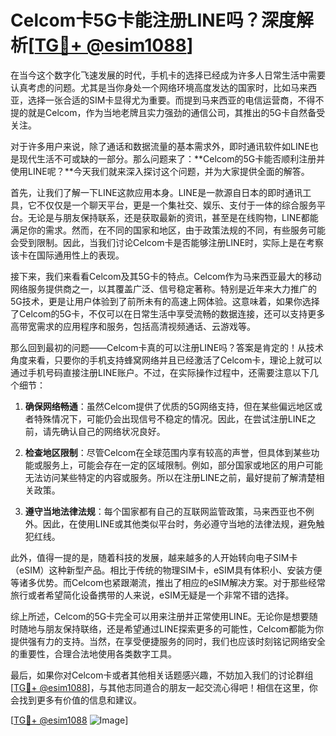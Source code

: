 # Celcom卡5G卡能注册LINE吗？深度解析[[TG💪+ @esim1088](https://t.me/s/esim1088)]

在当今这个数字化飞速发展的时代，手机卡的选择已经成为许多人日常生活中需要认真考虑的问题。尤其是当你身处一个网络环境高度发达的国家时，比如马来西亚，选择一张合适的SIM卡显得尤为重要。而提到马来西亚的电信运营商，不得不提的就是Celcom，作为当地老牌且实力强劲的通信公司，其推出的5G卡自然备受关注。

对于许多用户来说，除了通话和数据流量的基本需求外，即时通讯软件如LINE也是现代生活不可或缺的一部分。那么问题来了：**Celcom的5G卡能否顺利注册并使用LINE呢？**今天我们就来深入探讨这个问题，并为大家提供全面的解答。

首先，让我们了解一下LINE这款应用本身。LINE是一款源自日本的即时通讯工具，它不仅仅是一个聊天平台，更是一个集社交、娱乐、支付于一体的综合服务平台。无论是与朋友保持联系，还是获取最新的资讯，甚至是在线购物，LINE都能满足你的需求。然而，在不同的国家和地区，由于政策法规的不同，有些服务可能会受到限制。因此，当我们讨论Celcom卡是否能够注册LINE时，实际上是在考察该卡在国际通用性上的表现。

接下来，我们来看看Celcom及其5G卡的特点。Celcom作为马来西亚最大的移动网络服务提供商之一，以其覆盖广泛、信号稳定著称。特别是近年来大力推广的5G技术，更是让用户体验到了前所未有的高速上网体验。这意味着，如果你选择了Celcom的5G卡，不仅可以在日常生活中享受流畅的数据连接，还可以支持更多高带宽需求的应用程序和服务，包括高清视频通话、云游戏等。

那么回到最初的问题——Celcom卡真的可以注册LINE吗？答案是肯定的！从技术角度来看，只要你的手机支持蜂窝网络并且已经激活了Celcom卡，理论上就可以通过手机号码直接注册LINE账户。不过，在实际操作过程中，还需要注意以下几个细节：

1. **确保网络畅通**：虽然Celcom提供了优质的5G网络支持，但在某些偏远地区或者特殊情况下，可能仍会出现信号不稳定的情况。因此，在尝试注册LINE之前，请先确认自己的网络状况良好。
   
2. **检查地区限制**：尽管Celcom在全球范围内享有较高的声誉，但具体到某些功能或服务上，可能会存在一定的区域限制。例如，部分国家或地区的用户可能无法访问某些特定的内容或服务。所以在注册LINE之前，最好提前了解清楚相关政策。

3. **遵守当地法律法规**：每个国家都有自己的互联网监管政策，马来西亚也不例外。因此，在使用LINE或其他类似平台时，务必遵守当地的法律法规，避免触犯红线。

此外，值得一提的是，随着科技的发展，越来越多的人开始转向电子SIM卡（eSIM）这种新型产品。相比于传统的物理SIM卡，eSIM具有体积小、安装方便等诸多优势。而Celcom也紧跟潮流，推出了相应的eSIM解决方案。对于那些经常旅行或者希望简化设备携带的人来说，eSIM无疑是一个非常不错的选择。

综上所述，Celcom的5G卡完全可以用来注册并正常使用LINE。无论你是想要随时随地与朋友保持联络，还是希望通过LINE探索更多的可能性，Celcom都能为你提供强有力的支持。当然，在享受便捷服务的同时，我们也应该时刻铭记网络安全的重要性，合理合法地使用各类数字工具。

最后，如果你对Celcom卡或者其他相关话题感兴趣，不妨加入我们的讨论群组[[TG💪+ @esim1088](https://t.me/s/esim1088)]，与其他志同道合的朋友一起交流心得吧！相信在这里，你会找到更多有价值的信息和建议。

[[TG💪+ @esim1088](https://t.me/s/esim1088) ![Image](https://i.postimg.cc/4NQfJmqS/Snipaste-2025-05-13-00-14-12.png)]